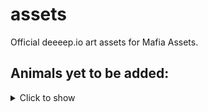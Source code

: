 # assets
Official deeeep.io art assets for Mafia Assets. 

## Animals yet to be added:
<details>
<summary>Click to show</summary>

anglerfish  

archerfish

barracuda

barreleye

baskingshark

bat

beakedwhale

beaver

belugawhale

bobbitworm

bowheadwhale

bullfrog

bobbitworm

cococrab

coel

colossalsquid

cookiecuttershark

dolphin

dragonfish

duck

electriceel

eleseal

frilledshark

frogfish

giantpacificocto

salamander

sinophore

giantsquid

gobshark

gulpereel

halibut

hermitcrab

hippo

humboldtsquid

humpbackwhale

japanesespidercrab

leatherbackseaturtle

leopardseal

lionfish

lionmanejellyfish

lobster

mahi

manatee

mantaray

mantisshriimp

marlin

megamouth

moray

wrasse

narwhal

oarfish

octopus

parrotfish

pelican

penguin

polarbear

pufferfish

pufferfishfilled

ray

sarcasticfringehead

seagull

seal

sealion

seaotter

shrimp

snake

snapping turtle

stonefish

sunfish

hammerheadshark

vampiresquid

walrsus

wobbegong

wolfeel
</details>
